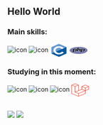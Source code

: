 ## Hello World

### Main skills:                                                                                               
<div align="left">
   <img src="https://techstack-generator.vercel.app/python-icon.svg" alt="icon" width="40" height="40" />
      </a>
    </td>
   <img src="https://techstack-generator.vercel.app/mysql-icon.svg" alt="icon" width="65" height="65" />
      </a>
    </td>
   <img align="center" alt="Ana-C" height="30" width="40" src="https://raw.githubusercontent.com/devicons/devicon/master/icons/c/c-original.svg">
   <img align="center" alt="Ana-C" height="30" width="40" src="https://raw.githubusercontent.com/devicons/devicon/master/icons/php/php-original.svg">

</div>

### Studying in this moment:
<div align="left">
   <img src="https://techstack-generator.vercel.app/mysql-icon.svg" alt="icon" width="40" height="40" />
      </a>
    </td>
   <img src="https://techstack-generator.vercel.app/aws-icon.svg" alt="icon" width="40" height="40" />
      </a>
    </td>
   <img src="https://techstack-generator.vercel.app/raspberrypi-icon.svg" alt="icon" width="40" height="40" />
      </a>
    </td>
  <img align="center" alt="Ana-C" height="30" width="40" src="https://raw.githubusercontent.com/devicons/devicon/master/icons/laravel/laravel-original.svg">
</div>

  ## 
  
  <a href = "mailto:analiviamgarbin@usp.br"><img align="center" src="https://img.shields.io/badge/-Gmail-%23333?style=for-the-badge&logo=gmail&logoColor=white" target="_blank"></a>
  <a href="https://www.linkedin.com/in/ana-l%C3%ADvia-magalh%C3%A3es-garbin-70bb45215/" target="_blank"><img align="center" src="https://img.shields.io/badge/-LinkedIn-%230077B5?style=for-the-badge&logo=linkedin&logoColor=white" target="_blank"></a> 
